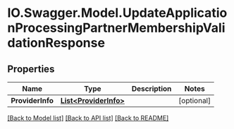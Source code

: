 # IO.Swagger.Model.UpdateApplicationProcessingPartnerMembershipValidationResponse
## Properties

Name | Type | Description | Notes
------------ | ------------- | ------------- | -------------
**ProviderInfo** | [**List&lt;ProviderInfo&gt;**](ProviderInfo.md) |  | [optional] 

[[Back to Model list]](../README.md#documentation-for-models) [[Back to API list]](../README.md#documentation-for-api-endpoints) [[Back to README]](../README.md)

